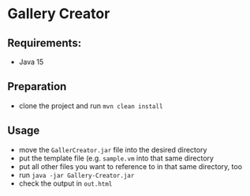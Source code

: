 # Gallery Creator
## Requirements:
- Java 15

## Preparation
- clone the project and run `mvn clean install`

## Usage
- move the `GallerCreator.jar` file into the desired directory
- put the template file (e.g. `sample.vm` into that same directory
- put all other files you want to reference to in that same directory, too
- run `java -jar Gallery-Creator.jar`
- check the output in `out.html`